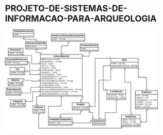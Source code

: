 # PROJETO-DE-SISTEMAS-DE-INFORMACAO-PARA-ARQUEOLOGIA

![Diagrama de Classes](diagrama-arqueologia.jpeg)
